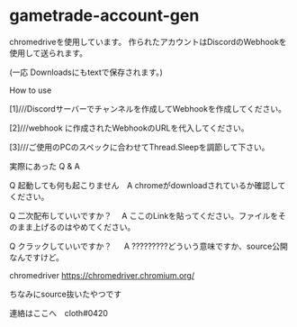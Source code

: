 # gametrade-account-gen
chromedriveを使用しています。
作られたアカウントはDiscordのWebhookを使用して送られます。

(一応 Downloadsにもtextで保存されます。)

How to use

[1]///Discordサーバーでチャンネルを作成してWebhookを作成してください。

[2]///webhook に作成されたWebhookのURLを代入してください。

[3]///ご使用のPCのスペックに合わせてThread.Sleepを調節して下さい。

実際にあった Q & A

Q 起動しても何も起こりません　A chromeがdownloadされているか確認してください。

Q 二次配布していいですか？　  A ここのLinkを貼ってください。ファイルをそのまま上げるのはやめてください。

Q クラックしていいですか？ 　 A ?????????どういう意味ですか、source公開なんですけど。

chromedriver  https://chromedriver.chromium.org/

ちなみにsource抜いたやつです

連絡はここへ　cloth#0420

